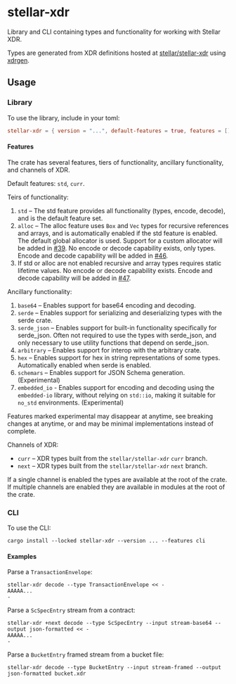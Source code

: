 # stellar-xdr

Library and CLI containing types and functionality for working with Stellar
XDR.

Types are generated from XDR definitions hosted at [stellar/stellar-xdr]
using [xdrgen].

[stellar/stellar-xdr]: https://github.com/stellar/stellar-xdr
[xdrgen]: https://github.com/stellar/xdrgen

## Usage

### Library
To use the library, include in your toml:

```toml
stellar-xdr = { version = "...", default-features = true, features = [] }
```

#### Features

The crate has several features, tiers of functionality, ancillary
functionality, and channels of XDR.

Default features: `std`, `curr`.

Teirs of functionality:

1. `std` – The std feature provides all functionality (types, encode,
decode), and is the default feature set.
2. `alloc` – The alloc feature uses `Box` and `Vec` types for recursive
references and arrays, and is automatically enabled if the std feature is
enabled. The default global allocator is used. Support for a custom
allocator will be added in [#39]. No encode or decode capability exists,
only types. Encode and decode capability will be added in [#46].
3. If std or alloc are not enabled recursive and array types requires static
lifetime values. No encode or decode capability exists. Encode and decode
capability will be added in [#47].

[#39]: https://github.com/stellar/rs-stellar-xdr/issues/39
[#46]: https://github.com/stellar/rs-stellar-xdr/issues/46
[#47]: https://github.com/stellar/rs-stellar-xdr/issues/47

Ancillary functionality:

1. `base64` – Enables support for base64 encoding and decoding.
2. `serde` – Enables support for serializing and deserializing types with
the serde crate.
3. `serde_json` – Enables support for built-in functionality specifically
for serde_json. Often not required to use the types with serde_json, and
only necessary to use utility functions that depend on serde_json.
4. `arbitrary` – Enables support for interop with the arbitrary crate.
5. `hex` – Enables support for hex in string representations of some types.
Automatically enabled when serde is enabled.
6. `schemars` – Enables support for JSON Schema generation. (Experimental)
7. `embedded_io` - Enables support for encoding and decoding using the
`embedded-io` library, without relying on `std::io`, making it suitable for
`no_std` environments. (Experimental)

Features marked experimental may disappear at anytime, see breaking changes
at anytime, or and may be minimal implementations instead of complete.

Channels of XDR:

- `curr` – XDR types built from the `stellar/stellar-xdr` `curr` branch.
- `next` – XDR types built from the `stellar/stellar-xdr` `next` branch.

If a single channel is enabled the types are available at the root of the
crate. If multiple channels are enabled they are available in modules at
the root of the crate.

### CLI

To use the CLI:

```console
cargo install --locked stellar-xdr --version ... --features cli
```

#### Examples

Parse a `TransactionEnvelope`:
```console
stellar-xdr decode --type TransactionEnvelope << -
AAAAA...
-
```

Parse a `ScSpecEntry` stream from a contract:
```console
stellar-xdr +next decode --type ScSpecEntry --input stream-base64 --output json-formatted << -
AAAAA...
-
```

Parse a `BucketEntry` framed stream from a bucket file:
```console
stellar-xdr decode --type BucketEntry --input stream-framed --output json-formatted bucket.xdr
```
